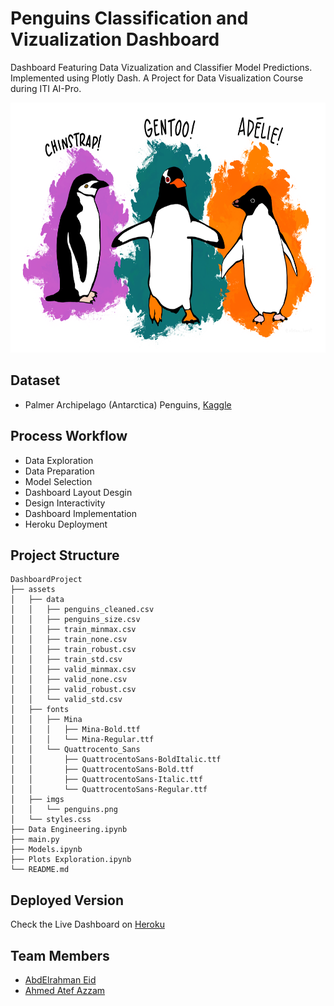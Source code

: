 # Penguins Classification and Vizualization Dashboard

Dashboard Featuring Data Vizualization and Classifier Model Predictions. Implemented using Plotly Dash. A Project for Data Visualization Course during ITI AI-Pro.

<div align="center"><img src="assets/imgs/penguins.png" style="height:400px;" alt="Palmer Penguins Image" /></div>

## Dataset

- Palmer Archipelago (Antarctica) Penguins, [Kaggle](https://www.kaggle.com/datasets/parulpandey/palmer-archipelago-antarctica-penguin-data)

## Process Workflow

- Data Exploration
- Data Preparation
- Model Selection
- Dashboard Layout Desgin
- Design Interactivity
- Dashboard Implementation
- Heroku Deployment

## Project Structure
```
DashboardProject
├── assets
│   ├── data
│   │   ├── penguins_cleaned.csv
│   │   ├── penguins_size.csv
│   │   ├── train_minmax.csv
│   │   ├── train_none.csv
│   │   ├── train_robust.csv
│   │   ├── train_std.csv
│   │   ├── valid_minmax.csv
│   │   ├── valid_none.csv
│   │   ├── valid_robust.csv
│   │   └── valid_std.csv
│   ├── fonts
│   │   ├── Mina
│   │   │   ├── Mina-Bold.ttf
│   │   │   └── Mina-Regular.ttf
│   │   └── Quattrocento_Sans
│   │       ├── QuattrocentoSans-BoldItalic.ttf
│   │       ├── QuattrocentoSans-Bold.ttf
│   │       ├── QuattrocentoSans-Italic.ttf
│   │       └── QuattrocentoSans-Regular.ttf
│   ├── imgs
│   │   └── penguins.png
│   └── styles.css
├── Data Engineering.ipynb
├── main.py
├── Models.ipynb
├── Plots Exploration.ipynb
└── README.md
```

## Deployed Version
Check the Live Dashboard on <a href='https://penguins-dash.herokuapp.com/' target="_blank">Heroku</a>

## Team Members

- [AbdElrahman Eid](https://github.com/AbdElrahman-A-Eid)
- [Ahmed Atef Azzam](https://github.com/AhmedAzzam99)

